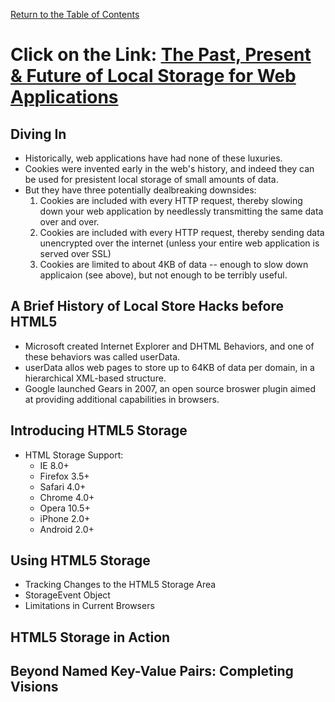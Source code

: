 [Return to the Table of Contents](README.md)

# Click on the Link: [The Past, Present & Future of Local Storage for Web Applications](http://diveinto.html5doctor.com/storage.html)
## Diving In
- Historically, web applications have had none of these luxuries.
- Cookies were invented early in the web's history, and indeed they can be used for presistent local storage of small amounts of data.
- But they have three potentially dealbreaking downsides:
  1. Cookies are included with every HTTP request, thereby slowing down your web application by needlessly transmitting the same data over and over.
  2. Cookies are included with every HTTP request, thereby sending data unencrypted over the internet (unless your entire web application is served over SSL)
  3. Cookies are limited to about 4KB  of data -- enough to slow down applicaion (see above), but not enough to be terribly useful.
## A Brief History of Local Store Hacks before HTML5
- Microsoft created Internet Explorer and DHTML Behaviors, and one of these behaviors was called userData.
- userData allos web pages to store up to 64KB of data per domain, in a hierarchical XML-based structure.
- Google launched Gears in 2007, an open source broswer plugin aimed at providing additional capabilities in browsers.
## Introducing HTML5 Storage
- HTML Storage Support:
  - IE 8.0+
  - Firefox 3.5+
  - Safari 4.0+
  - Chrome 4.0+
  - Opera 10.5+
  - iPhone 2.0+
  - Android 2.0+
## Using HTML5 Storage
- Tracking Changes to the HTML5 Storage Area
- StorageEvent Object
- Limitations in Current Browsers
## HTML5 Storage in Action
## Beyond Named Key-Value Pairs: Completing Visions
